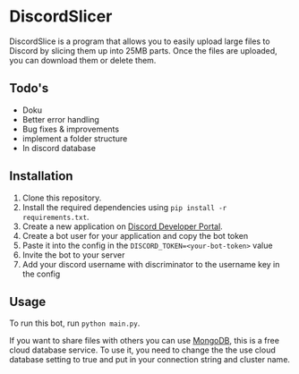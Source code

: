 # DiscordSlicer

DiscordSlice is a program that allows you to easily upload large files to Discord by slicing them up into 25MB parts. Once the files are uploaded, you can download them or delete them.

## Todo's

- Doku
- Better error handling
- Bug fixes & improvements
- implement a folder structure
- In discord database

## Installation

1. Clone this repository.
2. Install the required dependencies using `pip install -r requirements.txt`.
3. Create a new application on [Discord Developer Portal](https://discord.com/developers/applications).
4. Create a bot user for your application and copy the bot token
5. Paste it into the config in the `DISCORD_TOKEN=<your-bot-token>` value
6. Invite the bot to your server
7. Add your discord username with discriminator to the username key in the config

## Usage

To run this bot, run `python main.py`.

If you want to share files with others you can use [MongoDB](https://cloud.mongodb.com), this is a free cloud database service. To use it, you need to change the the use cloud database setting to true and put in your connection string and cluster name.
